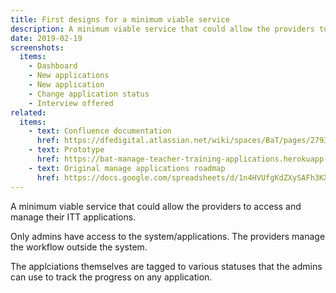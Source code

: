 ```yaml
---
title: First designs for a minimum viable service
description: A minimum viable service that could allow the providers to access and manage their ITT applications.
date: 2019-02-19
screenshots:
  items:
    - Dashboard
    - New applications
    - New application
    - Change application status
    - Interview offered
related:
  items:
    - text: Confluence documentation
      href: https://dfedigital.atlassian.net/wiki/spaces/BaT/pages/279314433/Designs
    - text: Prototype
      href: https://bat-manage-teacher-training-applications.herokuapp.com/provider/v01/index
    - text: Original manage applications roadmap
      href: https://docs.google.com/spreadsheets/d/1n4HVUfgKdZXySAFh3KXdCqZ-Ru71DVt7RAxOvl_NO3Y
---
```


A minimum viable service that could allow the providers to access and manage their ITT applications.

Only admins have access to the system/applications. The providers manage the workflow outside the system.

The applciations themselves are tagged to various statuses that the admins can use to track the progress on any application.
